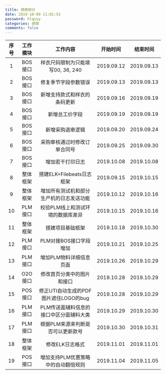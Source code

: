 ```yaml
---
title: 绩效统计
date: 2019-10-09 11:01:53
password: hlqxyy
categories: 绩效
comments: false
---
```




|序号 | 工作模块 | 工作内容 | 开始时间 | 结束时间 |
| :-: | :-: | :-: | :-: | :-: |
|1|BOS接口|样衣尺码限制为只能填写00, 36, 240|2019.09.12|2019.09.13|
|2|BOS接口|修复季节字段参数错误|2019.09.13|2019.09.13|
|3|BOS接口|新增支持款式和样衣的条码更新|2019.09.16|2019.09.19|
|4|BOS接口|新增总工价字段|2019.09.19|2019.09.19|
|5|BOS接口|新增采购退审逻辑|2019.09.20|2019.09.24|
|6|BOS接口|采购审核通过时修改订单合同号|2019.09.25|2019.09.30|
|7|BOS接口|增加若干打印日志|2019.10.08|2019.10.08|
|8|整体框架|搭建ELK+Filebeats日志框架|2019.09.15|2019.10.15|
|9|整体框架|增加所有测试机和部分生产机的日志发送功能|2019.10.12|2019.10.16|
|10|PLM接口|校验PLM线上和测试环境的数据库差异|2019.10.15|2019.10.16|
|11|整体框架|搭建项目基础框架|2019.10.18|2019.10.30|
|12|PLM接口|PLM对接BOS接口字段增加|2019.10.21|2019.10.25|
|13|PLM接口|增加PLM物料详细信息页面|2019.10.26|2019.10.29|
|14|O2O接口|修改首页分类中的图片和接口|2019.10.28|2019.10.29|
|15|POS接口|修正UTI自动生成的PDF图片遮住LOGO的bug|2019.10.28|2019.10.29|
|16|PLM接口|PLM传送面辅料信息的接口中区分面辅料大类|2019.10.29|2019.10.30|
|17|PLM接口|根据PLM来源来判断是否可以更新款号|2019.10.30|2019.10.31|
|18|整体框架|修改ELK日志格式|2019.11.01|2019.11.01|
|19|POS接口|增加支持PLM优惠策略中的自动翻倍规则|2019.11.04|2019.11.05|